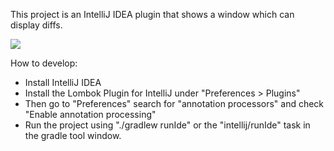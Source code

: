 This project is an IntelliJ IDEA plugin that shows a window which can display diffs.

<img id="build-status" src="https://api.travis-ci.org/sandervalstar/diff-window-plugin.png?branch=master" href="https://travis-ci.org/sandervalstar/diff-window-plugin">
<br>

How to develop:
* Install IntelliJ IDEA
* Install the Lombok Plugin for IntelliJ under "Preferences > Plugins"
* Then go to "Preferences" search for "annotation processors" and check "Enable annotation processing"
* Run the project using "./gradlew runIde" or the "intellij/runIde" task in the gradle tool window.



<script>
    var date = new Date();
    var time = Math.trunc(date.getTime()/60000);
    var link = document.getElementById("build-status");
    link.setAttribute("src", link.getAttribute("src")+"&date="+time);
</script>
